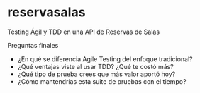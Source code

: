 # reservasalas
Testing Ágil y TDD en una API de Reservas de Salas

Preguntas finales
- ¿En qué se diferencia Agile Testing del enfoque tradicional?
- ¿Qué ventajas viste al usar TDD? ¿Qué te costó más?
- ¿Qué tipo de prueba crees que más valor aportó hoy?
- ¿Cómo mantendrías esta suite de pruebas con el tiempo?